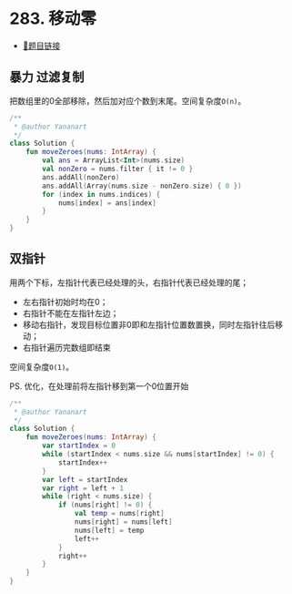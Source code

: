 # 283. 移动零

- [🔗题目链接](https://leetcode-cn.com/problems/move-zeroes/)

## 暴力 过滤复制

把数组里的0全部移除，然后加对应个数到末尾。空间复杂度`O(n)`。

```kotlin
/**
 * @author Yananart
 */
class Solution {
    fun moveZeroes(nums: IntArray) {
        val ans = ArrayList<Int>(nums.size)
        val nonZero = nums.filter { it != 0 }
        ans.addAll(nonZero)
        ans.addAll(Array(nums.size - nonZero.size) { 0 })
        for (index in nums.indices) {
            nums[index] = ans[index]
        }
    }
}
```

## 双指针

用两个下标，左指针代表已经处理的头，右指针代表已经处理的尾；

- 左右指针初始时均在0；
- 右指针不能在左指针左边；
- 移动右指针，发现目标位置非0即和左指针位置数置换，同时左指针往后移动；
- 右指针遍历完数组即结束

空间复杂度`O(1)`。

PS. 优化，在处理前将左指针移到第一个0位置开始

```kotlin
/**
 * @author Yananart
 */
class Solution {
    fun moveZeroes(nums: IntArray) {
        var startIndex = 0
        while (startIndex < nums.size && nums[startIndex] != 0) {
            startIndex++
        }
        var left = startIndex
        var right = left + 1
        while (right < nums.size) {
            if (nums[right] != 0) {
                val temp = nums[right]
                nums[right] = nums[left]
                nums[left] = temp
                left++
            }
            right++
        }
    }
}
```
